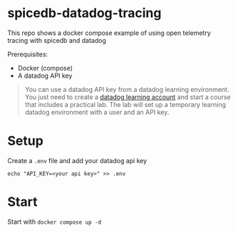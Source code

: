 # spicedb-datadog-tracing
This repo shows a docker compose example of using open telemetry tracing with spicedb and datadog

Prerequisites:
- Docker (compose)
- A datadog API key

> You can use a datadog API key from a datadog learning environment. You just need to create a [datadog learning account](https://learn.datadoghq.com/) and start a course that includes a practical lab. The lab will set up a temporary learning datadog environment with a user and an API key.

# Setup
Create a `.env` file and add your datadog api key
```
echo "API_KEY=<your api key>" >> .env
```

# Start
Start with `docker compose up -d`